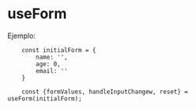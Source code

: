 # useForm

Ejemplo: 

```
    const initialForm = {
        name: '',
        age: 0,
        email: ''
    }

    const {formValues, handleInputChangew, reset} = useForm(initialForm); 

```